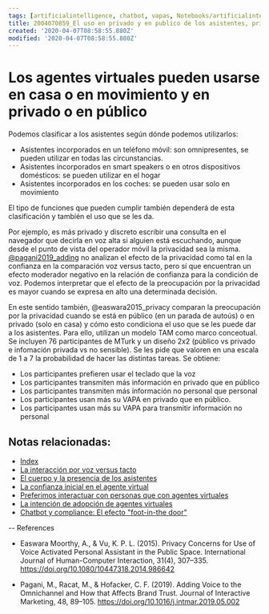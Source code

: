 ```yaml
---
tags: [artificialintelligence, chatbot, vapas, Notebooks/artificialintelligence, virtualagents, public]
title: 2004070859_El uso en privado y en publico de los asistentes, privacidad
created: '2020-04-07T08:58:55.880Z'
modified: '2020-04-07T08:58:55.880Z'
---
```


# Los agentes virtuales pueden usarse en casa o en movimiento y en privado o en público

Podemos clasificar a los asistentes según dónde podemos utilizarlos:

- Asistentes incorporados en un teléfono móvil: son omnipresentes, se pueden utilizar en todas las circunstancias.
- Asistentes incorporados en smart speakers o en otros dispositivos domésticos: se pueden utilizar en el hogar
- Asistentes incorporados en los coches: se pueden usar solo en movimiento

El tipo de funciones que pueden cumplir también dependerá de esta clasificación y también el uso que se les da.

Por ejemplo, es más privado y discreto escribir una consulta en el navegador que decirla en voz alta si alguien está escuchando, aunque desde el punto de vista del operador móvil la privacidad sea la misma. [@pagani2019_adding](2004051647_effect_voice_interactions.md) no analizan el efecto de la privacidad como tal en la confianza en la comparación voz versus tacto, pero sí que encuentran un efecto moderador negativo en la relación de confianza para la condición de voz. Podemos interpretar que el efecto de la preocupación por la privacidad es mayor cuando se expresa en alto una determinada decisión.

En este sentido también, @easwara2015_privacy comparan la preocupación por la privacidad cuando se está en público (en un parada de autoús) o en privado (solo en casa) y cómo esto condiciona el uso que se les puede dar a los asistentes. Para ello, utilizan un modelo TAM como marco conceotual. Se incluyen 76 participantes de MTurk y un diseño 2x2 (público vs privado e infomación privada vs no sensible). Se les pide que valoren en una escala de 1 a 7 la probabilidad de hacer las distintas tareas. Se obtiene:

- Los participantes prefieren usar el teclado que la voz
- Los participantes transmiten más información en privado que en público
- Los participantes transmiten más información no personal que personal
- Los participantes usan más su VAPA en privado que en público.
- Los participantes usan más su VAPA para transmitir información no personal

## Notas relacionadas:

- [Index](_2003101705_index.md)
- [La interacción por voz versus tacto](2004051647_effect_voice_interactions.md)
- [El cuerpo y la presencia de los asistentes](2004040921_cuerpo_presencia_fisica_asistentes_virtuales.md)
- [La confianza inicial en el agente virtual](2004060904_confianza_agentevirtual.md)
- [Preferimos interactuar con personas que con agentes virtuales](2004041604_preferimos_comprar_personas_chatbot.md)
- [La intención de adopción de agentes virtuales](2004060832_intencion_adopcion_agente_virtual.md)
- [Chatbot y compliance: El efecto "foot-in-the door"](2003241149_chatbots_footinthedoor_y_compliance.md)



--
References

- Easwara Moorthy, A., & Vu, K. P. L. (2015). Privacy Concerns for Use of Voice Activated Personal Assistant in the Public Space. International Journal of Human-Computer Interaction, 31(4), 307–335. https://doi.org/10.1080/10447318.2014.986642

- Pagani, M., Racat, M., & Hofacker, C. F. (2019). Adding Voice to the Omnichannel and How that Affects Brand Trust. Journal of Interactive Marketing, 48, 89–105. https://doi.org/10.1016/j.intmar.2019.05.002


